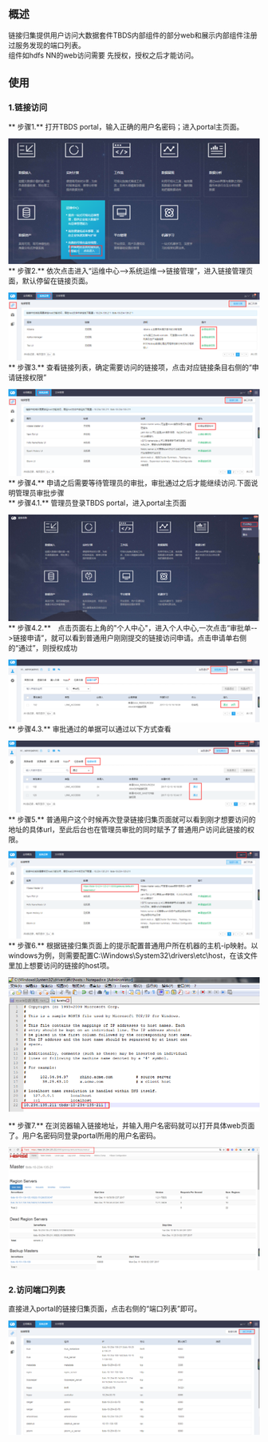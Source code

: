## 概述

链接归集提供用户访问大数据套件TBDS内部组件的部分web和展示内部组件注册过服务发现的端口列表。  
组件如hdfs NN的web访问需要 先授权，授权之后才能访问。

## 使用

### 1.链接访问

** 步骤1.** 打开TBDS portal，输入正确的用户名密码；进入portal主页面。

![](/平台运维/链接归集/portal_main.png)  
** 步骤2.** 依次点击进入“运维中心--&gt;系统运维--&gt;链接管理”，进入链接管理页面，默认停留在链接页面。

![](/平台运维/链接归集/links_main.png)  
** 步骤3.** 查看链接列表，确定需要访问的链接项，点击对应链接条目右侧的“申请链接权限”

![](/平台运维/链接归集/links_apply.png)  
** 步骤4.** 申请之后需要等待管理员的审批，审批通过之后才能继续访问.下面说明管理员审批步骤  
** 步骤4.1.** 管理员登录TBDS portal，进入portal主页面

![](/平台运维/链接归集/admin_user_center.png)  
** 步骤4.2.**　点击页面右上角的"个人中心"，进入个人中心,一次点击“审批单--&gt;链接申请”，就可以看到普通用户刚刚提交的链接访问申请。点击申请单右侧的“通过”，则授权成功

![](/平台运维/链接归集/admin_allow.png)  
** 步骤4.3.** 审批通过的单据可以通过以下方式查看

![](/平台运维/链接归集/admin_allow_check.png)  
** 步骤5.** 普通用户这个时候再次登录链接归集页面就可以看到刚才想要访问的地址的具体url，至此后台也在管理员审批的同时赋予了普通用户访问此链接的权限。

![](/平台运维/链接归集/user_see_links.png)  
** 步骤6.** 根据链接归集页面上的提示配置普通用户所在机器的主机-ip映射。以windows为例，则需要配置C:\Windows\System32\drivers\etc\host，在该文件里加上想要访问的链接的host项。

![](/平台运维/链接归集/client_hosts.png)

** 步骤7.** 在浏览器输入链接地址，并输入用户名密码就可以打开具体web页面了。用户名密码同登录portal所用的用户名密码。

![](/平台运维/链接归集/hbase_example_link.png)

### 2.访问端口列表

直接进入portal的链接归集页面，点击右侧的“端口列表”即可。

![](/平台运维/链接归集/port_list.png)

